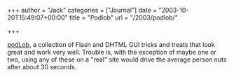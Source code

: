 +++
author = "Jack"
categories = ["Journal"]
date = "2003-10-20T15:49:07+00:00"
title = "Podlob"
url = "/2003/podlob/"

+++

[podLob][1], a collection of Flash and DHTML GUI tricks and treats that look great and work very well. Trouble is, with the exception of maybe one or two, using any of these on a "real" site would drive the average person nuts after about 30 seconds.

 [1]: http://www.podlob.com/ "podLob"